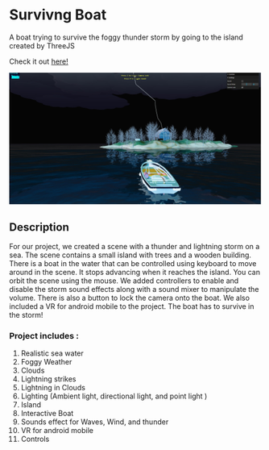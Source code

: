 # Survivng Boat

A boat trying to survive the foggy thunder storm by going to the island created by ThreeJS

Check it out  [here!](https://mazen-ghaleb.github.io/Surviving-Boat---Graphics-Project/ "Project's Git Page Link")

![Project image](Demo.jpg)

## __Description__
For our project, we created a scene with a thunder and lightning storm on a sea. The scene contains a small island with trees and a wooden building. There is a boat in the water that can be controlled using keyboard to move around in the scene. It stops advancing when it reaches the island. You can orbit the scene using the mouse. We added controllers to enable and disable the storm sound effects along with a sound mixer to manipulate the volume. There is also a button to lock the camera onto the boat. We also included a VR for android mobile to the project. The boat has to survive in the storm!

### __Project includes :__
1. Realistic sea water
2. Foggy Weather
3. Clouds
4. Lightning strikes
5. Lightning in Clouds
6. Lighting (Ambient light, directional light, and point light )
7. Island
8. Interactive Boat
9. Sounds effect for Waves, Wind, and thunder
10. VR for android mobile
11. Controls